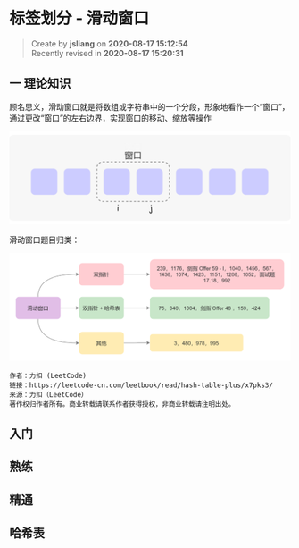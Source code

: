 标签划分 - 滑动窗口
===

> Create by **jsliang** on **2020-08-17 15:12:54**  
> Recently revised in **2020-08-17 15:20:31**

## 一 理论知识

顾名思义，滑动窗口就是将数组或字符串中的一个分段，形象地看作一个“窗口”，通过更改“窗口”的左右边界，实现窗口的移动、缩放等操作

![](../../../../public-repertory/img/other-algorithms-and-data-structures-linked-sliding-window-1.png)

滑动窗口题目归类：

![](../../../../public-repertory/img/other-algorithms-and-data-structures-linked-sliding-window-2.png)

```
作者：力扣 (LeetCode)
链接：https://leetcode-cn.com/leetbook/read/hash-table-plus/x7pks3/
来源：力扣（LeetCode）
著作权归作者所有。商业转载请联系作者获得授权，非商业转载请注明出处。
```

## 入门

## 熟练

## 精通

## 哈希表